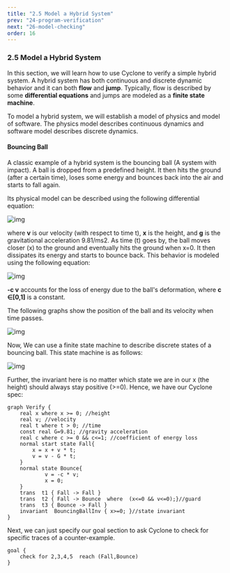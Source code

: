 ```yaml
---
title: "2.5 Model a Hybrid System"
prev: "24-program-verification"
next: "26-model-checking"
order: 16
---
```


### 2.5 Model a Hybrid System

In this section, we will learn how to use Cyclone to verify a simple hybrid system. A hybrid system has both continuous and discrete dynamic behavior and it can both **flow** and **jump**. Typically, flow is described by some **differential equations** and jumps are modeled as a **finite state machine**.

To model a hybrid system, we will establish a model of physics and model of software. The physics model describes continuous dynamics and software model describes discrete dynamics.

#### Bouncing Ball

A classic example of a hybrid system is the bouncing ball (A system with impact). A ball is dropped from a predefined height. It then hits the ground (after a certain time), loses some energy and bounces back into the air and starts to fall again.

Its physical model can be described using the following differential equation:

![img](https://classicwuhao.github.io/cyclone_tutorial/chapter2/free_fall.png)

where **v** is our velocity (with respect to time t), **x** is the height, and **g** is the gravitational acceleration 9.81/ms2. As time (t) goes by, the ball moves closer (x) to the ground and eventually hits the ground when x=0. It then dissipates its energy and starts to bounce back. This behavior is modeled using the following equation:

![img](https://classicwuhao.github.io/cyclone_tutorial/chapter2/bounce.png)

**-c v** accounts for the loss of energy due to the ball's deformation, where **c ∈[0,1]** is a constant.

The following graphs show the position of the ball and its velocity when time passes.

![img](https://classicwuhao.github.io/cyclone_tutorial/chapter2/bb_graph.png)

Now, We can use a finite state machine to describe discrete states of a bouncing ball. This state machine is as follows:

![img](https://classicwuhao.github.io/cyclone_tutorial/chapter2/bb_sys.png)

Further, the invariant here is no matter which state we are in our x (the height) should always stay positive (>=0). Hence, we have our Cyclone spec:

```cyclone
graph Verify {
    real x where x >= 0; //height
    real v; //velocity 
    real t where t > 0; //time
    const real G=9.81; //gravity acceleration
    real c where c >= 0 && c<=1; //coefficient of energy loss
    normal start state Fall{ 
        x = x + v * t; 
        v = v - G * t; 
    }
    normal state Bounce{ 
            v = -c * v;
            x = 0; 
    }
    trans  t1 { Fall -> Fall }
    trans  t2 { Fall -> Bounce  where  (x<=0 && v<=0);}//guard
    trans  t3 { Bounce -> Fall }
    invariant  BouncingBallInv { x>=0; }//state invariant
}
```

Next, we can just specify our goal section to ask Cyclone to check for specific traces of a counter-example.

```cyclone
goal { 
    check for 2,3,4,5  reach (Fall,Bounce)
}
```